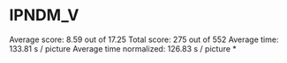 # IPNDM_V

Average score:	8.59	out of 17.25
Total score:	275	out of 552
Average time: 	133.81	s / picture
Average time normalized:	126.83	s / picture *